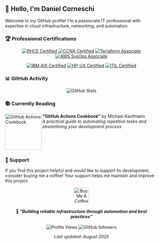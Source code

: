 ## 👋 Hello, I'm Daniel Corneschi

Welcome to my GitHub profile! I'm a passionate IT professional with expertise in cloud infrastructure, networking, and automation.

### 🏆 Professional Certifications

<div align="center">
  
[![RHCE Certified](https://img.shields.io/badge/Red%20Hat-RHCE-EE0000?style=for-the-badge&logo=redhat&logoColor=white)](https://www.redhat.com/en/services/certification)
[![CCNA Certified](https://img.shields.io/badge/Cisco-CCNA-1BA0D7?style=for-the-badge&logo=cisco&logoColor=white)](https://www.cisco.com/c/en/us/training-events/training-certifications/certifications/associate/ccna.html)
[![Terraform Associate](https://img.shields.io/badge/HashiCorp-Terraform%20Associate-7B42BC?style=for-the-badge&logo=terraform&logoColor=white)](https://www.hashicorp.com/certification/terraform-associate)
[![AWS SysOps Associate](https://img.shields.io/badge/AWS-SysOps%20Associate-FF9900?style=for-the-badge&logo=amazon-aws&logoColor=white)](https://aws.amazon.com/certification/certified-sysops-admin-associate/)

[![IBM AIX Certified](https://img.shields.io/badge/IBM-AIX%20Certified-1261FE?style=for-the-badge&logo=ibm&logoColor=white)](https://www.ibm.com/certify/)
[![HP-UX Certified](https://img.shields.io/badge/HP-UX%20Certified-0096D6?style=for-the-badge&logo=hp&logoColor=white)](https://www.hpe.com/us/en/services/training.html)
[![ITIL Certified](https://img.shields.io/badge/ITIL-Certified-FF6B35?style=for-the-badge&logo=itil&logoColor=white)](https://www.axelos.com/certifications/itil-service-management)

</div>

### 📊 GitHub Activity

<div align="center">
  
![GitHub Stats](https://github-readme-stats.vercel.app/api?username=dcorneschi&show_icons=true&theme=one_dark_pro&hide_border=true&count_private=false)

</div>

### 📚 Currently Reading

<img src="https://m.media-amazon.com/images/I/61yB4mVu3PL._SL1360_.jpg" width="120" align="left" alt="GitHub Actions Cookbook"/>

**"GitHub Actions Cookbook"** by Michael Kaufmann  
*A practical guide to automating repetitive tasks and streamlining your development process*

<br clear="left"/>

### 🤝 Support

If you find this project helpful and would like to support its development, consider buying me a coffee! Your support helps me maintain and improve this project.

<div align="center">
  <a href="https://www.buymeacoffee.com/dcorneschi" target="_blank">
    <img src="https://cdn.buymeacoffee.com/buttons/v2/default-yellow.png" 
         alt="Buy Me A Coffee" 
         style="height: 50px !important; width: auto !important;">
  </a>
</div>

<div align="center">
  
#### 🎯 *"Building reliable infrastructure through automation and best practices"*

![Profile Views](https://komarev.com/ghpvc/?username=dcorneschi&color=blue&style=flat-square&label=Profile+Views)
![GitHub followers](https://img.shields.io/github/followers/dcorneschi?style=social)

</div>

<div align="center">

*Last updated: August 2025*

</div>
